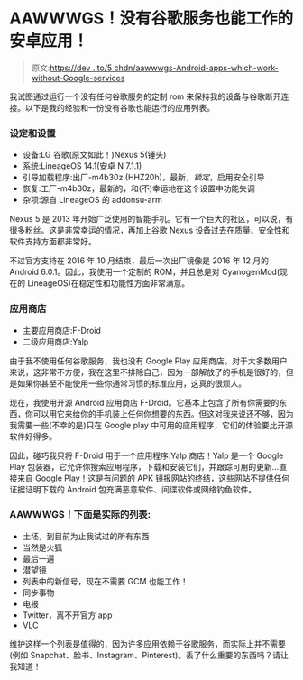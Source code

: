 # AAWWWGS！没有谷歌服务也能工作的安卓应用！

> 原文:[https://dev . to/5 chdn/aawwwgs-Android-apps-which-work-without-Google-services](https://dev.to/5chdn/aawwwgs-android-apps-which-work-without-google-services)

我试图通过运行一个没有任何谷歌服务的定制 rom 来保持我的设备与谷歌断开连接。以下是我的经验和一份没有谷歌也能运行的应用列表。

### 设定和设置

*   设备:LG 谷歌(原文如此！)Nexus 5(锤头)
*   系统:LineageOS 14.1(安卓 N 7.1.1)
*   引导加载程序:出厂-m4b30z (HHZ20h)，最新，*锁定*，启用安全引导
*   恢复:工厂-m4b30z，最新的，和(不)幸运地在这个设置中功能失调
*   杂项:源自 LineageOS 的 addonsu-arm

Nexus 5 是 2013 年开始广泛使用的智能手机。它有一个巨大的社区，可以说，有很多粉丝。这是非常幸运的情况，再加上谷歌 Nexus 设备过去在质量、安全性和软件支持方面都非常好。

不过官方支持在 2016 年 10 月结束，最后一次出厂镜像是 2016 年 12 月的 Android 6.0.1。因此，我使用一个定制的 ROM，并且总是对 CyanogenMod(现在的 LineageOS)在稳定性和功能性方面非常满意。

### 应用商店

*   主要应用商店:F-Droid
*   二级应用商店:Yalp

由于我不使用任何谷歌服务，我也没有 Google Play 应用商店。对于大多数用户来说，这非常不方便，我在这里不排除自己，因为一部解放了的手机是很好的，但是如果你甚至不能使用一些你通常习惯的标准应用，这真的很烦人。

现在，我使用开源 Android 应用商店 F-Droid。它基本上包含了所有你需要的东西，你可以用它来给你的手机装上任何你想要的东西。但这对我来说还不够，因为我需要一些(不幸的是)只在 Google play 中可用的应用程序，它们的体验要比开源软件好得多。

因此，碰巧我只将 F-Droid 用于一个应用程序:Yalp 商店！Yalp 是一个 Google Play 包装器，它允许你搜索应用程序，下载和安装它们，并跟踪可用的更新...直接来自 Google Play！这是有问题的 APK 镜报网站的终结，这些网站不提供任何证据证明下载的 Android 包充满恶意软件、间谍软件或网络钓鱼软件。

### AAWWWGS！下面是实际的列表:

*   土坯，到目前为止我试过的所有东西
*   当然是火狐
*   最后一遍
*   潜望镜
*   列表中的新信号，现在不需要 GCM 也能工作！
*   同步事物
*   电报
*   Twitter，离不开官方 app
*   VLC

维护这样一个列表是值得的，因为许多应用依赖于谷歌服务，而实际上并不需要(例如 Snapchat、脸书、Instagram、Pinterest)。丢了什么重要的东西吗？请让我知道！